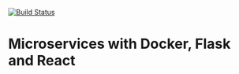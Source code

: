 [![Build Status](https://travis-ci.org/savioabugah/testdriven-app.svg?branch=master)](https://travis-ci.org/savioabugah/testdriven-app)

Microservices with Docker, Flask and React
==

